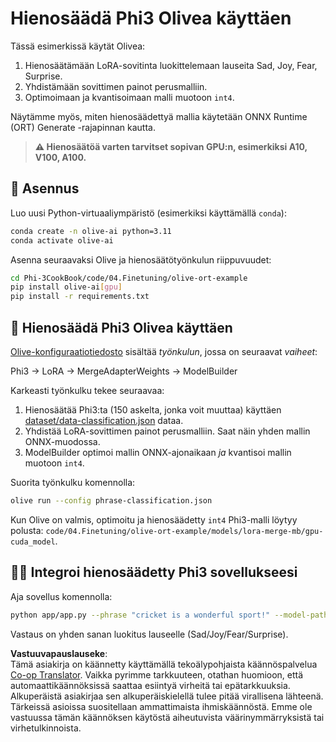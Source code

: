 <!--
CO_OP_TRANSLATOR_METADATA:
{
  "original_hash": "4164123a700fecd535d850f09506d72a",
  "translation_date": "2025-05-09T04:45:49+00:00",
  "source_file": "code/04.Finetuning/olive-ort-example/README.md",
  "language_code": "fi"
}
-->
# Hienosäädä Phi3 Olivea käyttäen

Tässä esimerkissä käytät Olivea:

1. Hienosäätämään LoRA-sovitinta luokittelemaan lauseita Sad, Joy, Fear, Surprise.
1. Yhdistämään sovittimen painot perusmalliin.
1. Optimoimaan ja kvantisoimaan malli muotoon `int4`.

Näytämme myös, miten hienosäädettyä mallia käytetään ONNX Runtime (ORT) Generate -rajapinnan kautta.

> **⚠️ Hienosäätöä varten tarvitset sopivan GPU:n, esimerkiksi A10, V100, A100.**

## 💾 Asennus

Luo uusi Python-virtuaaliympäristö (esimerkiksi käyttämällä `conda`):

```bash
conda create -n olive-ai python=3.11
conda activate olive-ai
```

Asenna seuraavaksi Olive ja hienosäätötyönkulun riippuvuudet:

```bash
cd Phi-3CookBook/code/04.Finetuning/olive-ort-example
pip install olive-ai[gpu]
pip install -r requirements.txt
```

## 🧪 Hienosäädä Phi3 Olivea käyttäen

[Olive-konfiguraatiotiedosto](../../../../../code/04.Finetuning/olive-ort-example/phrase-classification.json) sisältää *työnkulun*, jossa on seuraavat *vaiheet*:

Phi3 -> LoRA -> MergeAdapterWeights -> ModelBuilder

Karkeasti työnkulku tekee seuraavaa:

1. Hienosäätää Phi3:ta (150 askelta, jonka voit muuttaa) käyttäen [dataset/data-classification.json](../../../../../code/04.Finetuning/olive-ort-example/dataset/dataset-classification.json) dataa.
1. Yhdistää LoRA-sovittimen painot perusmalliin. Saat näin yhden mallin ONNX-muodossa.
1. ModelBuilder optimoi mallin ONNX-ajonaikaan *ja* kvantisoi mallin muotoon `int4`.

Suorita työnkulku komennolla:

```bash
olive run --config phrase-classification.json
```

Kun Olive on valmis, optimoitu ja hienosäädetty `int4` Phi3-malli löytyy polusta: `code/04.Finetuning/olive-ort-example/models/lora-merge-mb/gpu-cuda_model`.

## 🧑‍💻 Integroi hienosäädetty Phi3 sovellukseesi

Aja sovellus komennolla:

```bash
python app/app.py --phrase "cricket is a wonderful sport!" --model-path models/lora-merge-mb/gpu-cuda_model
```

Vastaus on yhden sanan luokitus lauseelle (Sad/Joy/Fear/Surprise).

**Vastuuvapauslauseke**:  
Tämä asiakirja on käännetty käyttämällä tekoälypohjaista käännöspalvelua [Co-op Translator](https://github.com/Azure/co-op-translator). Vaikka pyrimme tarkkuuteen, otathan huomioon, että automaattikäännöksissä saattaa esiintyä virheitä tai epätarkkuuksia. Alkuperäistä asiakirjaa sen alkuperäiskielellä tulee pitää virallisena lähteenä. Tärkeissä asioissa suositellaan ammattimaista ihmiskäännöstä. Emme ole vastuussa tämän käännöksen käytöstä aiheutuvista väärinymmärryksistä tai virhetulkinnoista.